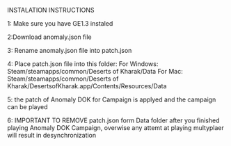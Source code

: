 INSTALATION INSTRUCTIONS

1: Make sure you have GE1.3 instaled

2:Download anomaly.json file

3: Rename anomaly.json file into patch.json

4: Place patch.json file into this folder:
For Windows: Steam/steamapps/common/Deserts of Kharak/Data
For Mac: Steam/steamapps/common/Deserts of Kharak/DesertsofKharak.app/Contents/Resources/Data

5: the patch of Anomaly DOK for Campaign is applyed and the campaign can be played

6: IMPORTANT TO REMOVE patch.json form Data folder after you finished playing Anomaly DOK Campaign, overwise any attemt at playing multyplaer will result in desynchronization
